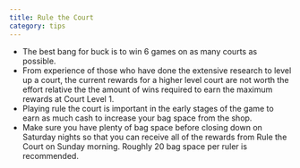 ```yaml
---
title: Rule the Court
category: tips
---
```


* The best bang for buck is to win 6 games on as many courts as possible.
* From experience of those who have done the extensive research to level up a court, the current rewards for a higher level court are not worth the effort relative the the amount of wins required to earn the maximum rewards at Court Level 1.
* Playing rule the court is important in the early stages of the game to earn as much cash to increase your bag space from the shop.
* Make sure you have plenty of bag space before closing down on Saturday nights so that you can receive all of the rewards from Rule the Court on Sunday morning. Roughly 20 bag space per ruler is recommended.
